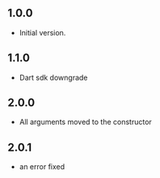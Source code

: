 ## 1.0.0

- Initial version.
## 1.1.0

- Dart sdk downgrade

## 2.0.0

- All arguments moved to the constructor

## 2.0.1

- an error fixed


